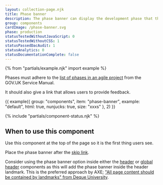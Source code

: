 ```yaml
---
layout: collection-page.njk
title: Phase banner
description: The phase banner can display the development phase that the service is currently in.
group: components
cardImage: /phase-banner.svg
phase: production
statusTestedWithoutJavaScript: 0
statusTestedWithoutCSS: 1
statusPassedDacAudit: 1
statusAnalytics: 0
statusDocumentationComplete: false
---
```


{% from "partials/example.njk" import example %}

Phases must adhere to the [list of phases in an agile project](https://www.gov.uk/service-manual/agile-delivery) from the GOV.UK Service Manual.

It should also give a link that allows users to provide feedback.

{{ example({ group: "components", item: "phase-banner", example: "default", html: true, nunjucks: true, size: "xxxs" }, 2) }}

{% include "partials/component-status.njk" %}

## When to use this component

Use this component at the top of the page so it is the first thing users see.

Place the phase banner after the [skip link](../skip-link/).

Consider using the phase banner option inside either the [header](../header/) or [global header](../global-header/) components as this will add the phase banner inside the header landmark. This is the preferred approach by AXE; ["All page content should be contained by landmarks" from Deque University](https://dequeuniversity.com/rules/axe/4.10/region).
